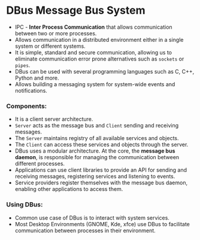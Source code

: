 # DBus Message Bus System

- IPC - **Inter Process Communication** that allows communication between two or more processes.
- Allows communication in a distributed environment either in a single system or different systems.
- It is simple, standard and secure communication, allowing us to eliminate communication error prone alternatives such as `sockets` or `pipes`.
- DBus can be used with several programming languages such as C, C++, Python and more.
- Allows building a messaging system for system-wide events and notifications.

### Components:

- It is a client server architecture.
- `Server` acts as the message bus and `Client` sending and receiving messages.
- The `Server` maintains registry of all available services and objects.
- The `Client` can access these services and objects through the server.
- DBus uses a modular architecture. At the core, the **message bus daemon**, is responsible for managing the communication between different processes.
- Applications can use client libraries to provide an API for sending and receiving messages, registering services and listening to events.
- Service providers register themselves with the message bus daemon, enabling other applications to access them.

### Using DBus:

- Common use case of DBus is to interact with system services.
- Most Desktop Environments (GNOME, Kde, xfce) use DBus to facilitate communication between processes in their environment.
